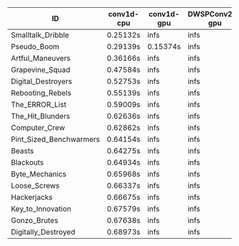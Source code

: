 |ID|conv1d-cpu|conv1d-gpu|DWSPConv2D-gpu|gemm-gpu|avg|
|-|-|-|-|-|-|
|Smalltalk_Dribble|0.25132s|infs|infs|4.42118s|infs|
|Pseudo_Boom|0.29139s|0.15374s|infs|4.42277s|infs|
|Artful_Maneuvers|0.36166s|infs|infs|4.43954s|infs|
|Grapevine_Squad|0.47584s|infs|infs|4.42553s|infs|
|Digital_Destroyers|0.52753s|infs|infs|4.41428s|infs|
|Rebooting_Rebels|0.55139s|infs|infs|4.41666s|infs|
|The_ERROR_List|0.59009s|infs|infs|4.42927s|infs|
|The_Hit_Blunders|0.62636s|infs|infs|4.48896s|infs|
|Computer_Crew|0.62862s|infs|infs|4.42325s|infs|
|Pint_Sized_Benchwarmers|0.64154s|infs|infs|4.42435s|infs|
|Beasts|0.64275s|infs|infs|4.43715s|infs|
|Blackouts|0.64934s|infs|infs|4.41140s|infs|
|Byte_Mechanics|0.65968s|infs|infs|4.40535s|infs|
|Loose_Screws|0.66337s|infs|infs|4.39914s|infs|
|Hackerjacks|0.66675s|infs|infs|4.43846s|infs|
|Key_to_Innovation|0.67579s|infs|infs|4.42277s|infs|
|Gonzo_Brutes|0.67638s|infs|infs|4.41962s|infs|
|Digitally_Destroyed|0.68973s|infs|infs|4.41501s|infs|
